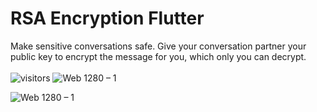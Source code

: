 # RSA Encryption Flutter 
 
Make sensitive conversations safe. Give your conversation partner your public key to encrypt the message for you, which only you can decrypt. 
<br><br>![visitors](https://visitor-badge.glitch.me/badge?page_id=vellt/rsa_encryption_flutter) ![Web 1280 – 1]( https://img.shields.io/badge/-open%20source-green)


![Web 1280 – 1](https://user-images.githubusercontent.com/61885011/129395300-34399bcf-bc45-4e15-94cd-4cec528feae7.png)




